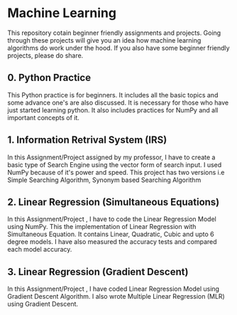 # Machine Learning
This repository cotain beginner friendly assignments and projects. Going through these projects will give you an idea how machine learning algorithms do work under the hood. If you also have some beginner friendly projects, please do share.

## 0. Python Practice
This Python practice is for beginners. It includes all the basic topics and some advance one's are also discussed. It is necessary for those who have just started learning python. It also includes practices for NumPy and all important concepts of it.  

## 1. Information Retrival System (IRS)
In this Assignment/Project assigned by my professor, I have to create a basic type of Search Engine using the vector form of search input. I used NumPy because of it's power and speed. This project has two versions i.e Simple Searching Algorithm, Synonym based Searching Algorithm

## 2. Linear Regression (Simultaneous Equations)
In this Assignment/Project , I have to code the Linear Regression Model using NumPy. This the implementation of Linear Regression with Simultaneous Equation. It contains Linear, Quadratic, Cubic and upto 6 degree models. I have also measured the accuracy tests and compared each model accuracy.

## 3. Linear Regression (Gradient Descent)
In this Assignment/Project , I have coded Linear Regression Model using Gradient Descent Algorithm. I also wrote Multiple Linear Regression (MLR) using Gradient Descent. 
